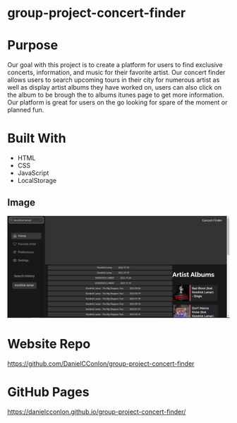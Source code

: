 # group-project-concert-finder

# Purpose

Our goal with this project is to create a platform for users to find exclusive concerts, information, and music for their favorite artist. Our concert finder allows users to search upcoming tours in their city for numerous artist as well as display artist albums they have worked on, users can also click on the album to be brough the to albums itunes page to get more information. Our platform is great for users on the go looking for spare of the moment or planned fun.

# Built With

- HTML
- CSS
- JavaScript
- LocalStorage

## Image

<!-- add a picture in the parentheses when everything is done -->

![Website image](./assets/images/Capture.PNG)

# Website Repo

https://github.com/DanielCConlon/group-project-concert-finder

# GitHub Pages

https://danielcconlon.github.io/group-project-concert-finder/
